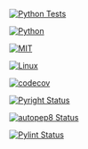 [![Python Tests](https://github.com/vsd-fall2024se/hw1/actions/workflows/python-tests.yml/badge.svg)](https://github.com/vsd-fall2024se/hw1/actions/workflows/python-tests.yml)

[![Python](https://img.shields.io/badge/Python-3776AB?style=for-the-badge&logo=python&logoColor=white)](https://www.python.org/)

[![MIT](https://img.shields.io/badge/license-MIT-blue)](https://github.com/Ileriayo/markdown-badges/blob/master/LICENSE)

[![Linux](https://img.shields.io/badge/Linux-FCC624?style=for-the-badge&logo=linux&logoColor=black)](https://www.linux.org/)

[![codecov](https://codecov.io/gh/vsd-fall2024se/hw1/branch/main/graph/badge.svg)](https://codecov.io/gh/vsd-fall2024se/hw1)

[![Pyright Status](https://img.shields.io/github/actions/workflow/status/workspaces/hw1/.github/workflows/pyright.yml)](https://microsoft.github.io/pyright/#/)

[![autopep8 Status](https://img.shields.io/github/actions/workflow/status/<username>/<repo>/autopep8.yml?branch=main)](https://pypi.org/project/autopep8/)

[![Pylint Status](https://img.shields.io/github/actions/workflow/status/<username>/<repo>/pylint.yml?branch=main)
](https://pypi.org/project/pylint/)